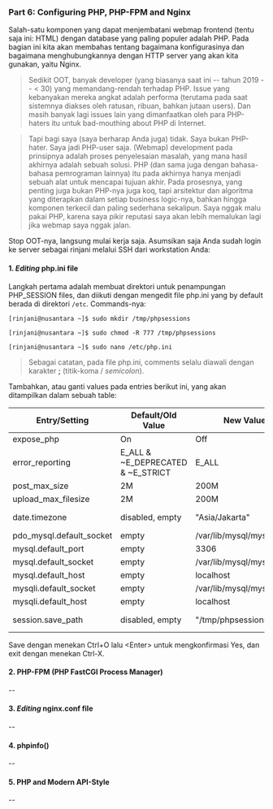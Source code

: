 ### Part 6: Configuring PHP, PHP-FPM and Nginx

Salah-satu komponen yang dapat menjembatani webmap frontend (tentu saja ini: HTML) dengan database yang paling populer adalah PHP. Pada bagian ini kita akan membahas tentang bagaimana konfigurasinya dan bagaimana menghubungkannya dengan HTTP server yang akan kita gunakan, yaitu Nginx.

> Sedikit OOT, banyak developer (yang biasanya saat ini -- tahun 2019 -- \< 30) yang memandang-rendah terhadap PHP. Issue yang kebanyakan mereka angkat adalah performa (terutama pada saat sistemnya diakses oleh ratusan, ribuan, bahkan jutaan users). Dan masih banyak lagi issues lain yang dimanfaatkan oleh para PHP-haters itu untuk bad-mouthing about PHP di Internet.

> Tapi bagi saya (saya berharap Anda juga) tidak. Saya bukan PHP-hater. Saya jadi PHP-user saja. (Webmap) development pada prinsipnya adalah proses penyelesaian masalah, yang mana hasil akhirnya adalah sebuah solusi. PHP (dan sama juga dengan bahasa-bahasa pemrograman lainnya) itu pada akhirnya hanya menjadi sebuah alat untuk mencapai tujuan akhir. Pada prosesnya, yang penting juga bukan PHP-nya juga koq, tapi arsitektur dan algoritma yang diterapkan dalam setiap business logic-nya, bahkan hingga komponen terkecil dan paling sederhana sekalipun. Saya nggak malu pakai PHP, karena saya pikir reputasi saya akan lebih memalukan lagi jika webmap saya nggak jalan.

Stop OOT-nya, langsung mulai kerja saja. Asumsikan saja Anda sudah login ke server sebagai rinjani melalui SSH dari workstation Anda:

#### 1. _Editing_ php.ini file

  Langkah pertama adalah membuat direktori untuk penampungan PHP_SESSION files, dan diikuti dengan mengedit file php.ini yang by default berada di direktori ```/etc```. Commands-nya:
  
  ```
  [rinjani@nusantara ~]$ sudo mkdir /tmp/phpsessions
  
  [rinjani@nusantara ~]$ sudo chmod -R 777 /tmp/phpsessions
  
  [rinjani@nusantara ~]$ sudo nano /etc/php.ini
  ```
  
  > Sebagai catatan, pada file php.ini, comments selalu diawali dengan karakter **;** (titik-koma / _semicolon_).
  
  Tambahkan, atau ganti values pada entries berikut ini, yang akan ditampilkan dalam sebuah table:
  
  Entry/Setting | Default/Old Value | New Value | Comments
  ------------- | ----------------- | --------- | --------
  expose_php | On | Off | -
  error_reporting | E_ALL & ~E_DEPRECATED & ~E_STRICT | E_ALL | -
  post_max_size | 2M | 200M | -
  upload_max_filesize | 2M | 200M | -
  date.timezone | disabled, empty | "Asia/Jakarta" | uncomment first
  pdo_mysql.default_socket | empty | /var/lib/mysql/mysql.sock | -
  mysql.default_port | empty | 3306 | -
  mysql.default_socket | empty | /var/lib/mysql/mysql.sock | -
  mysql.default_host | empty | localhost | -
  mysqli.default_socket | empty | /var/lib/mysql/mysql.sock | -
  mysqli.default_host | empty | localhost | -
  session.save_path | disabled, empty | "/tmp/phpsessions" | uncomment first
  
  Save dengan menekan Ctrl+O lalu \<Enter\> untuk mengkonfirmasi Yes, dan exit dengan menekan Ctrl-X.
  
#### 2. PHP-FPM (PHP FastCGI Process Manager)

  --
  
#### 3. _Editing_ nginx.conf file

  --
  
#### 4. phpinfo()

  --
  
#### 5. PHP and Modern API-Style

  --
  
